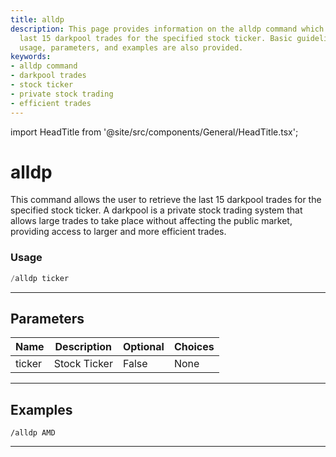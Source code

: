 ```yaml
---
title: alldp
description: This page provides information on the alldp command which retrieves the
  last 15 darkpool trades for the specified stock ticker. Basic guidelines on the
  usage, parameters, and examples are also provided.
keywords:
- alldp command
- darkpool trades
- stock ticker
- private stock trading
- efficient trades
---
```


import HeadTitle from '@site/src/components/General/HeadTitle.tsx';

<HeadTitle title="alldp - Darkpool - Telegram - Reference | OpenBB Bot Docs" />

# alldp

This command allows the user to retrieve the last 15 darkpool trades for the specified stock ticker. A darkpool is a private stock trading system that allows large trades to take place without affecting the public market, providing access to larger and more efficient trades.

### Usage

```python wordwrap
/alldp ticker
```

---

## Parameters

| Name | Description | Optional | Choices |
| ---- | ----------- | -------- | ------- |
| ticker | Stock Ticker | False | None |


---

## Examples

```
/alldp AMD
```

---

